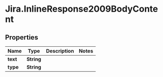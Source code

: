# Jira.InlineResponse2009BodyContent

## Properties

Name | Type | Description | Notes
------------ | ------------- | ------------- | -------------
**text** | **String** |  | 
**type** | **String** |  | 


